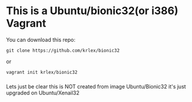 ###

# This is a Ubuntu/bionic32(or i386) Vagrant

You can download this repo:

`git clone https://github.com/krlex/bionic32`

or

`vagrant init krlex/bionic32`

###

Lets just be clear this is NOT created from image Ubuntu/Bionic32 it's just upgraded on Ubuntu/Xenail32
